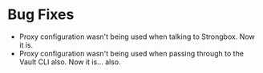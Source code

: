 # Bug Fixes

* Proxy configuration wasn't being used when talking to Strongbox. Now it is.
* Proxy configuration wasn't being used when passing through to the Vault CLI also. Now it is... also.
